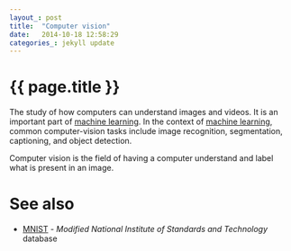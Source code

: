 ```yaml
---
layout_: post
title:  "Computer vision"
date:   2014-10-18 12:58:29
categories_: jekyll update
---
```


# {{ page.title }}

The study of how computers can understand images and videos. It is an important part of [machine learning](machine-learning.html). 
In the context of [machine learning](machine-learning.html),  common computer-vision tasks include image recognition, segmentation, 
captioning, and object detection.

Computer vision is the field of having a computer understand and label what is present in an image.


# See also

- [MNIST](mnist.html) - _Modified National Institute of Standards and Technology_ database
